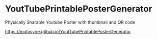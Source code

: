 # YoutTubePrintablePosterGenerator
Physically Sharable Youtube Poster with thumbnail and QR code 

<https://mofosyne.github.io/YoutTubePrintablePosterGenerator>
